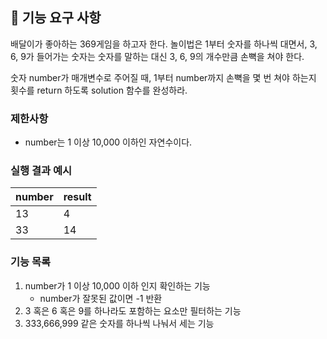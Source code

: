 ## 🚀 기능 요구 사항

배달이가 좋아하는 369게임을 하고자 한다. 놀이법은 1부터 숫자를 하나씩 대면서, 3, 6, 9가 들어가는 숫자는 숫자를 말하는 대신 3, 6, 9의 개수만큼 손뼉을 쳐야 한다.

숫자 number가 매개변수로 주어질 때, 1부터 number까지 손뼉을 몇 번 쳐야 하는지 횟수를 return 하도록 solution 함수를 완성하라.

### 제한사항

- number는 1 이상 10,000 이하인 자연수이다.

### 실행 결과 예시

| number | result |
| --- | --- |
| 13 | 4 |
| 33 | 14 |

### 기능 목록

1. number가 1 이상 10,000 이하 인지 확인하는 기능
   - number가 잘못된 값이면 -1 반환
2. 3 혹은 6 혹은 9를 하나라도 포함하는 요소만 필터하는 기능 
3. 333,666,999 같은 숫자를 하나씩 나눠서 세는 기능

